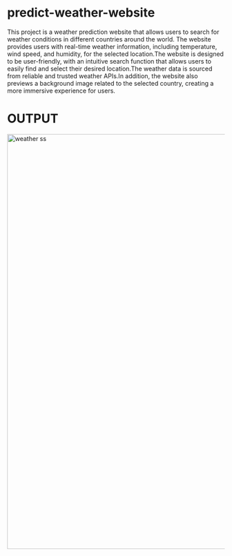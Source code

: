 # predict-weather-website
This project is a weather prediction website that allows users to search for weather conditions in different countries around the world. The website provides users with real-time weather information, including temperature, wind speed, and humidity, for the selected location.The website is designed to be user-friendly, with an intuitive search function that allows users to easily find and select their desired location.The weather data is sourced from reliable and trusted weather APIs.In addition, the website also previews a background image related to the selected country, creating a more immersive experience for users. 

# OUTPUT
<img width="960" alt="weather ss" src="https://user-images.githubusercontent.com/128537199/234616527-60575cd8-63a3-44a9-b1d8-f3925f05434a.PNG">
